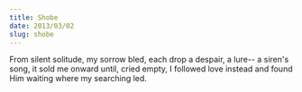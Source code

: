 ```yaml
---
title: Shobe
date: 2013/03/02
slug: shobe
---
```


From silent solitude, my sorrow bled,
each drop a despair, a lure--
a siren's song, it sold me onward
until, cried empty, I followed love instead
and found Him waiting where my searching led.